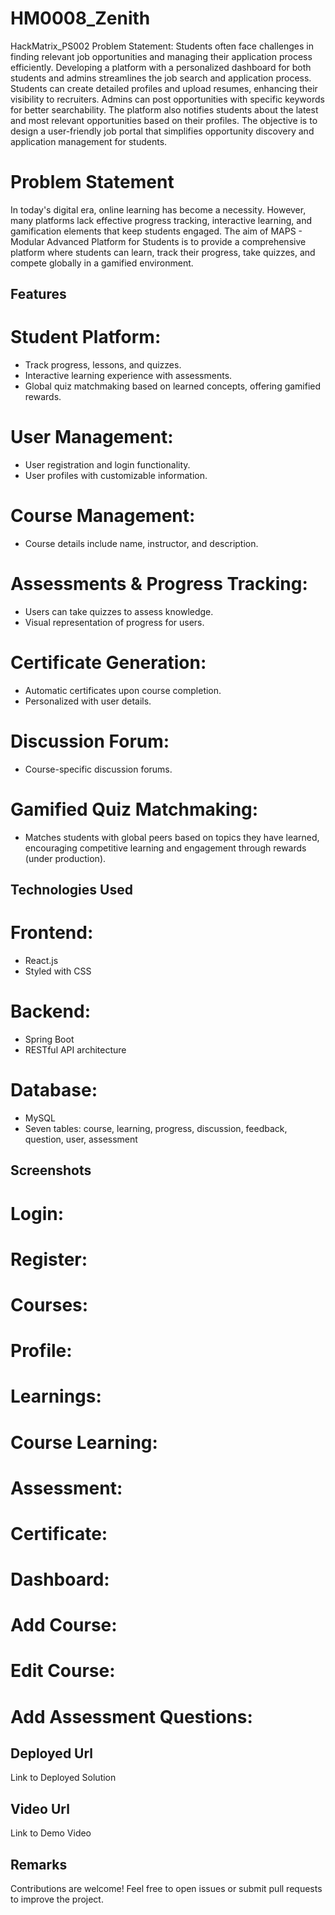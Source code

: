 # HM0008_Zenith
HackMatrix_PS002 Problem Statement: Students often face challenges in finding relevant job opportunities and managing their application process efficiently. Developing a platform with a personalized dashboard for both students and admins streamlines the job search and application process. Students can create detailed profiles and upload resumes, enhancing their visibility to recruiters. Admins can post opportunities with specific keywords for better searchability. The platform also notifies students about the latest and most relevant opportunities based on their profiles. The objective is to design a user-friendly job portal that simplifies opportunity discovery and application management for students.

# Problem Statement

In today's digital era, online learning has become a necessity. However, many platforms lack effective progress tracking, interactive learning, and gamification elements that keep students engaged. The aim of MAPS - Modular Advanced Platform for Students is to provide a comprehensive platform where students can learn, track their progress, take quizzes, and compete globally in a gamified environment.
 

## Features

# Student Platform:

* Track progress, lessons, and quizzes.
* Interactive learning experience with assessments.
* Global quiz matchmaking based on learned concepts, offering gamified rewards.

# User Management:

* User registration and login functionality.
* User profiles with customizable information.

# Course Management:

* Course details include name, instructor, and description.

# Assessments & Progress Tracking:

* Users can take quizzes to assess knowledge.
* Visual representation of progress for users.

# Certificate Generation:

* Automatic certificates upon course completion.
* Personalized with user details.

# Discussion Forum:

* Course-specific discussion forums.

# Gamified Quiz Matchmaking: 
* Matches students with global peers based on topics they have learned, encouraging competitive learning and engagement through rewards 
(under production).

## Technologies Used

# Frontend:

* React.js
* Styled with CSS

# Backend:

* Spring Boot
* RESTful API architecture

# Database:

* MySQL
* Seven tables: course, learning, progress, discussion, feedback, question, user, assessment

## Screenshots

# Login:

# Register:

# Courses:

# Profile:

# Learnings:

# Course Learning:

# Assessment:

# Certificate:

# Dashboard:

# Add Course:

# Edit Course:

# Add Assessment Questions:

## Deployed Url

Link to Deployed Solution

## Video Url

Link to Demo Video

## Remarks

Contributions are welcome! Feel free to open issues or submit pull requests to improve the project.

